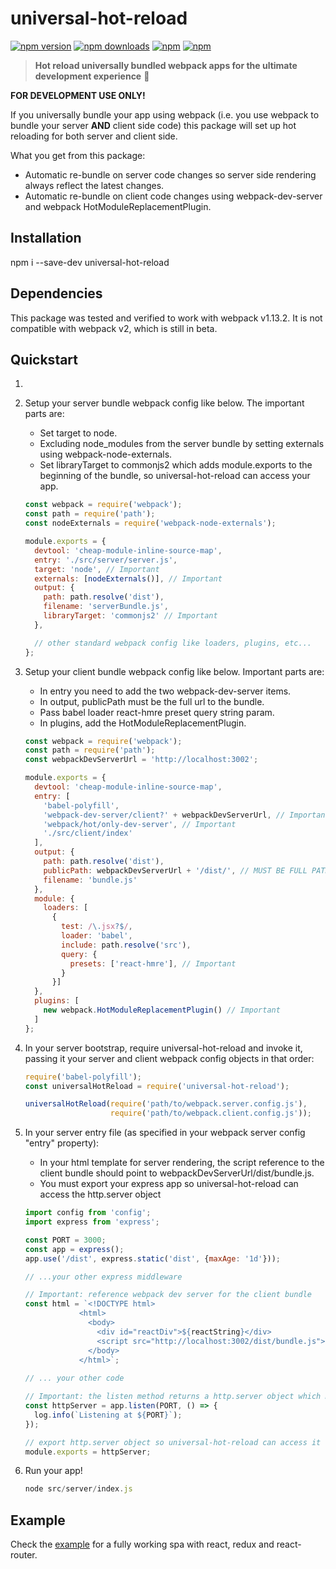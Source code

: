 # universal-hot-reload

[![npm version](https://img.shields.io/npm/v/universal-hot-reload.svg?style=flat-square)](https://www.npmjs.com/package/universal-hot-reload) [![npm downloads](https://img.shields.io/npm/dm/universal-hot-reload.svg?style=flat-square)](https://www.npmjs.com/package/universal-hot-reload) [![npm](https://img.shields.io/npm/dt/universal-hot-reload.svg?style=flat-square)](https://www.npmjs.com/package/universal-hot-reload) [![npm](https://img.shields.io/npm/l/universal-hot-reload.svg?style=flat-square)](https://www.npmjs.com/package/universal-hot-reload) 

> **Hot reload universally bundled webpack apps for the ultimate development experience** :clap:

<b>FOR DEVELOPMENT USE ONLY!</b>

If you universally bundle your app using webpack (i.e. you use webpack to bundle your server <b>AND</b> client side code) this package will set up hot reloading for both server and client side.  

What you get from this package:

 * Automatic re-bundle on server code changes so server side rendering always reflect the latest changes.
 * Automatic re-bundle on client code changes using webpack-dev-server and webpack HotModuleReplacementPlugin.

## Installation

npm i --save-dev universal-hot-reload

## Dependencies
This package was tested and verified to work with webpack v1.13.2. It is not compatible with webpack v2, which is still in beta.
 
## Quickstart
1. 
1. Setup your server bundle webpack config like below. The important parts are:
    * Set target to node.
    * Excluding node_modules from the server bundle by setting externals using webpack-node-externals.
    * Set libraryTarget to commonjs2 which adds module.exports to the beginning of the bundle, so universal-hot-reload can access your app.

    ```javascript
    const webpack = require('webpack');
    const path = require('path');
    const nodeExternals = require('webpack-node-externals');
    
    module.exports = {
      devtool: 'cheap-module-inline-source-map',
      entry: './src/server/server.js',
      target: 'node', // Important
      externals: [nodeExternals()], // Important
      output: {
        path: path.resolve('dist'),
        filename: 'serverBundle.js',
        libraryTarget: 'commonjs2' // Important
      },

      // other standard webpack config like loaders, plugins, etc...
    };
    ```
2. Setup your client bundle webpack config like below. Important parts are:
    * In entry you need to add the two webpack-dev-server items.
    * In output, publicPath must be the full url to the bundle.
    * Pass babel loader react-hmre preset query string param.
    * In plugins, add the HotModuleReplacementPlugin.
    
    ```javascript
    const webpack = require('webpack');
    const path = require('path');
    const webpackDevServerUrl = 'http://localhost:3002';
    
    module.exports = {
      devtool: 'cheap-module-inline-source-map',
      entry: [
        'babel-polyfill',
        'webpack-dev-server/client?' + webpackDevServerUrl, // Important
        'webpack/hot/only-dev-server', // Important
        './src/client/index'
      ],
      output: {
        path: path.resolve('dist'),
        publicPath: webpackDevServerUrl + '/dist/', // MUST BE FULL PATH!
        filename: 'bundle.js'
      },
      module: {
        loaders: [
          {
            test: /\.jsx?$/,
            loader: 'babel',
            include: path.resolve('src'),
            query: {
              presets: ['react-hmre'], // Important
            }
          }]
      },
      plugins: [
        new webpack.HotModuleReplacementPlugin() // Important
      ]
    };
    ```
3. In your server bootstrap, require universal-hot-reload and invoke it, passing it your server and client webpack config objects in that order:

    ```javascript
    require('babel-polyfill');
    const universalHotReload = require('universal-hot-reload');
   
    universalHotReload(require('path/to/webpack.server.config.js'), 
                       require('path/to/webpack.client.config.js'));
    ```

4. In your server entry file (as specified in your webpack server config "entry" property):
    * In your html template for server rendering, the script reference to the client bundle should point to webpackDevServerUrl/dist/bundle.js.
    * You must export your express app so universal-hot-reload can access the http.server object

    ```javascript
    import config from 'config';
    import express from 'express';
    
    const PORT = 3000;
    const app = express();
    app.use('/dist', express.static('dist', {maxAge: '1d'}));

    // ...your other express middleware
    
    // Important: reference webpack dev server for the client bundle
    const html = `<!DOCTYPE html>
                <html>
                  <body>
                    <div id="reactDiv">${reactString}</div>
                    <script src="http://localhost:3002/dist/bundle.js"></script>
                  </body>
                </html>`;
                
    // ... your other code
    
    // Important: the listen method returns a http.server object which must be exported
    const httpServer = app.listen(PORT, () => {
      log.info(`Listening at ${PORT}`);
    });
    
    // export http.server object so universal-hot-reload can access it
    module.exports = httpServer;
    ```

5. Run your app!
    
    ```javascript
    node src/server/index.js
    ```

## Example
Check the [example](https://github.com/yusinto/universal-hot-reload/tree/master/example) for a fully working spa with react, redux and react-router.
